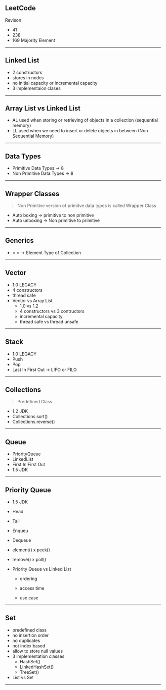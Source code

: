 ## LeetCode

Revison

- 41
- 238
- 169 Majority Element

---

## Linked List

- 2 constructors
- stores in nodes
- no initial capacity or incremental capacity
- 3 implementaion clases

---

## Array List vs Linked List

- AL used when storing or retrieving of objects in a collection (sequential memory)
- LL used when we need to insert or delete objects in between (Non Sequential Memory)

---

## Data Types

- Primitive Data Types -> 8
- Non Primitive Data Types -> 8

---

## Wrapper Classes

> Non Primitive version of primitve data types is called Wrapper Class

- Auto boxing -> primitive to non primitive
- Auto unboxing -> Non primitive to primitive

---

## Generics

- < > -> Element Type of Collection

---

## Vector

- 1.0 LEGACY
- 4 constructors
- thread safe
- Vector vs Array List
  - 1.0 vs 1.2
  - 4 constructors vs 3 contructors
  - incremental capacity
  - thread safe vs thread unsafe

---

## Stack

- 1.0 LEGACY
- Push
- Pop
- Last In First Out -> LIFO or FILO

---

## Collections

> Predefined Class

- 1.2 JDK
- Collections.sort()
- Collections.reverse()

---

## Queue

- PriorityQueue
- LinkedList
- First In First Out
- 1.5 JDK

---

## Priority Queue

- 1.5 JDK
- Head
- Tail
- Enqueu
- Dequeue
- element() x peek()
- remove() x poll()
- Priority Queue vs Linked List

  - ordering
  - access time

  - use case

---

## Set

- predefined class
- no insertion order
- no duplicates
- not index based
- allow to store null values
- 3 implementation classes
  - HashSet()
  - LinkedHashSet()
  - TreeSet()
- List vs Set

---
